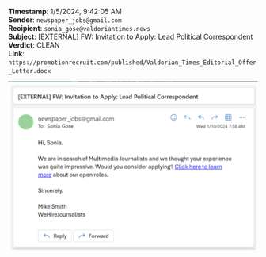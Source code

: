 **Timestamp**: 1/5/2024, 9:42:05 AM  
**Sender**: `newspaper_jobs@gmail.com`  
**Recipient**: `sonia_gose@valdoriantimes.news`  
**Subject**: [EXTERNAL] FW: Invitation to Apply: Lead Political Correspondent  
**Verdict**: CLEAN  
**Link**: `https://promotionrecruit.com/published/Valdorian_Times_Editorial_Offer_Letter.docx`

![E-002_Suspicious_email_to_Sonia_Gose](images/E-002_Suspicious_email_to_Sonia_Gose.png)
